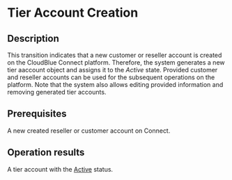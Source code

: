# Tier Account Creation
## Description
This transition indicates that a new customer or reseller account is created on the CloudBlue Connect platform. Therefore, the system generates a new tier aaccount object and assigns it to the *Active* state. Provided customer and reseller accounts can be used for the subsequent operations on the platform. Note that the system also allows editing provided information and removing generated tier accounts. 
## Prerequisites
A new created reseller or customer account on Connect.
## Operation results
A tier account with the [Active](s-a-active.html) status.
